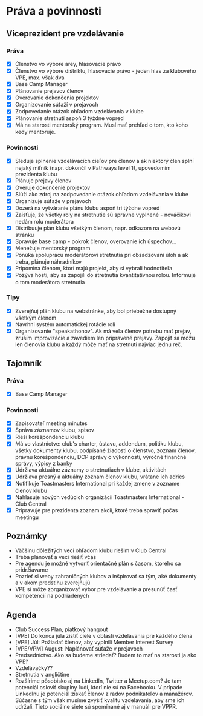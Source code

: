 # Práva a povinnosti

## Viceprezident pre vzdelávanie
### Práva
- [x] Členstvo vo výbore arey, hlasovacie právo
- [x] Členstvo vo výbore dištriktu, hlasovacie právo - jeden hlas za klubového VPE, max. však dva
- [x] Base Camp Manager
- [x] Plánovanie prejavov členov
- [x] Overovanie dokončenia projektov
- [x] Organizovanie súťaží v prejavoch
- [x] Zodpovedanie otázok ohľadom vzdelávania v klube
- [x] Plánovanie stretnutí aspoň 3 týždne vopred
- [x] Má na starosti mentorský program. Musí mať prehľad o tom, kto koho kedy mentoruje.

### Povinnosti
- [x] Sleduje splnenie vzdelávacích cieľov pre členov a ak niektorý člen splní nejaký miľnik (napr. dokončil v Pathways level 1), upovedomím prezidenta klubu
- [x] Plánuje prejavy členov
- [x] Overuje dokončenie projektov
- [x] Slúži ako zdroj na zodpovedanie otázok ohľadom vzdelávania v klube
- [x] Organizuje súťaže v prejavoch
- [x] Dozerá na vytváranie plánu klubu aspoň tri týždne vopred
- [x] Zaisťuje, že všetky roly na stretnutie sú správne vyplnené - nováčikovi nedám rolu moderátora
- [x] Distribuuje plán klubu všetkým členom, napr. odkazom na webovú stránku
- [x] Spravuje base camp - pokrok členov, overovanie ich úspechov...
- [x] Menežuje mentorský program
- [x] Ponúka spoluprácu moderátorovi stretnutia pri obsadzovaní úloh a ak treba, plánuje náhradníkov
- [x] Pripomína členom, ktorí majú projekt, aby si vybrali hodnotiteľa
- [x] Pozýva hostí, aby sa zapojili do stretnutia kvantitatívnou rolou. Informuje o tom moderátora stretnutia

### Tipy
- [x] Zverejňuj plán klubu na webstránke, aby bol priebežne dostupný všetkým členom
- [x] Navrhni systém automatickej rotácie rolí
- [x] Organizovanie "speakathonov". Ak má veľa členov potrebu mať prejav, zruším improvizácie a zavediem len pripravené prejavy.  Zapojiť sa môžu len členovia klubu a každý môže mať na stretnutí najviac jednu reč.

## Tajomník
### Práva
- [x] Base Camp Manager

### Povinnosti
- [x] Zapisovateľ meeting minutes
- [x] Správa záznamov klubu, spisov
- [x] Rieši korešpondenciu klubu
- [x] Má vo vlastníctve: club's charter, ústavu, addendum, politiku klubu, všetky dokumenty klubu, podpísané žiadosti o členstvo, zoznam členov, právnu korešpondenciu, DCP správy o výkonnosti, výročné finančné správy, výpisy z banky
- [x] Udržiava aktuálne záznamy o stretnutiach v klube, aktivitách
- [x] Udržiava presný a aktuálny zoznam členov klubu, vrátane ich adries
- [x] Notifikuje Toastmasters International pri každej zmene v zozname členov klubu
- [x] Nahlasuje nových vedúcich organizácii Toastmasters International - Club Central
- [x] Pripravuje pre prezidenta zoznam akcií, ktoré treba spraviť počas meetingu

## Poznámky
- Väčšinu dôležitých vecí ohľadom klubu riešim v Club Central
- Treba plánovať a veci riešiť včas
- Pre agendu je možné vytvoriť orientačné plán s časom, ktorého sa pridržiavame
- Pozrieť si weby zahraničných klubov a inšpirovať sa tým, aké dokumenty a v akom predstihu zverejňujú
- VPE si môže zorganizovať výbor pre vzdelávanie a presunúť časť kompetencií na podriadených

## Agenda
- Club Success Plan, piatkový hangout
- [VPE] Do konca júla zistiť ciele v oblasti vzdelávania pre každého člena
- [VPE] Júl: Požiadať členov, aby vyplnili Member Interest Survey
- [VPE/VPM] August: Naplánovať súťaže v prejavoch
- Predsedníctvo. Ako sa budeme striedať? Budem to mať na starosti ja ako VPE?
- Vzdelávačky??
- Stretnutia v angličtine
- Rozšírime pôsobisko aj na LinkedIn, Twitter a Meetup.com? Je tam potenciál osloviť skupiny ľudí, ktorí nie sú na Facebooku. V prípade LinkedInu je potenciál získať členov z radov podnikateľov a manažérov. Súčasne s tým však musíme zvýšiť kvalitu vzdelávania, aby sme ich udržali. Tieto sociálne siete sú spomínané aj v manuáli pre VPPR.